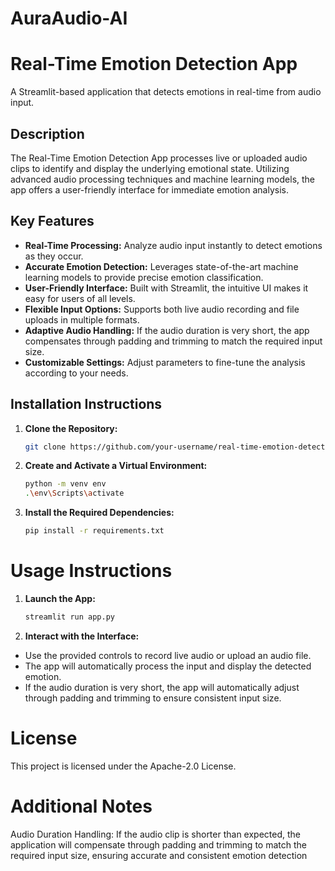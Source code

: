 # AuraAudio-AI
# Real-Time Emotion Detection App

A Streamlit-based application that detects emotions in real-time from audio input.

## Description

The Real-Time Emotion Detection App processes live or uploaded audio clips to identify and display the underlying emotional state. Utilizing advanced audio processing techniques and machine learning models, the app offers a user-friendly interface for immediate emotion analysis.

## Key Features

- **Real-Time Processing:** Analyze audio input instantly to detect emotions as they occur.
- **Accurate Emotion Detection:** Leverages state-of-the-art machine learning models to provide precise emotion classification.
- **User-Friendly Interface:** Built with Streamlit, the intuitive UI makes it easy for users of all levels.
- **Flexible Input Options:** Supports both live audio recording and file uploads in multiple formats.
- **Adaptive Audio Handling:** If the audio duration is very short, the app compensates through padding and trimming to match the required input size.
- **Customizable Settings:** Adjust parameters to fine-tune the analysis according to your needs.

## Installation Instructions

1. **Clone the Repository:**
   ```bash
   git clone https://github.com/your-username/real-time-emotion-detection-app.git

2. **Create and Activate a Virtual Environment:**
   ```bash
   python -m venv env
   .\env\Scripts\activate

3. **Install the Required Dependencies:**
   ```bash
   pip install -r requirements.txt

# Usage Instructions

1. **Launch the App:**
   ```bash
   streamlit run app.py
   
2. **Interact with the Interface:**

- Use the provided controls to record live audio or upload an audio file.
- The app will automatically process the input and display the detected emotion.
- If the audio duration is very short, the app will automatically adjust through padding and trimming to ensure consistent input size.

# License

This project is licensed under the Apache-2.0 License.

# Additional Notes

Audio Duration Handling: If the audio clip is shorter than expected, the application will compensate through padding and trimming to match the required input size, ensuring accurate and consistent emotion detection
